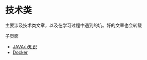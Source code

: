 # 技术类

主要涉及技术类文章，以及在学习过程中遇到的坑。好的文章也会转载

子页面

* [JAVA小知识](/ji-zhu-lei/javaxiao-zhi-shi.md)
* [Docker](/ji-zhu-lei/docker.md)



